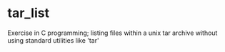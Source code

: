 # tar_list
Exercise in C programming; listing files within a unix tar archive without using standard utilities like 'tar'
